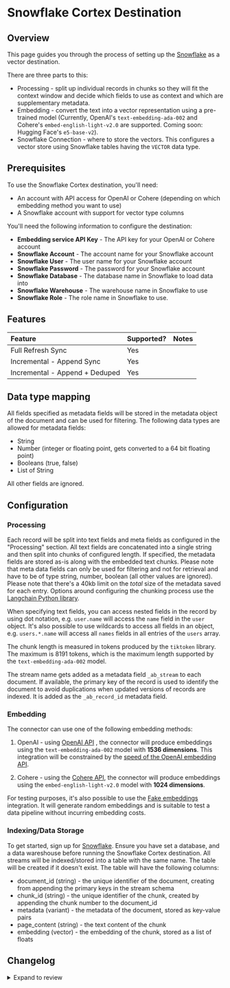 # Snowflake Cortex Destination

## Overview

This page guides you through the process of setting up the [Snowflake](https://www.snowflake.com/en/) as a vector destination.

There are three parts to this:
* Processing - split up individual records in chunks so they will fit the context window and decide which fields to use as context and which are supplementary metadata.
* Embedding - convert the text into a vector representation using a pre-trained model (Currently, OpenAI's `text-embedding-ada-002` and Cohere's `embed-english-light-v2.0` are supported. Coming soon: Hugging Face's `e5-base-v2`).
* Snowflake Connection - where to store the vectors. This configures a vector store using Snowflake tables having the `VECTOR` data type.

## Prerequisites

To use the Snowflake Cortex destination, you'll need:

- An account with API access for OpenAI or Cohere (depending on which embedding method you want to use)
- A Snowflake account with support for vector type columns

You'll need the following information to configure the destination:

- **Embedding service API Key** - The API key for your OpenAI or Cohere account
- **Snowflake Account** - The account name for your Snowflake account
- **Snowflake User** - The user name for your Snowflake account
- **Snowflake Password** - The password for your Snowflake account
- **Snowflake Database** - The database name in Snowflake to load data into
- **Snowflake Warehouse** - The warehouse name in Snowflake to use
- **Snowflake Role** - The role name in Snowflake to use. 


## Features

| Feature                        | Supported?           | Notes |
| :----------------------------- | :------------------- | :---- |
| Full Refresh Sync              | Yes                  |       |
| Incremental - Append Sync      | Yes                  |       |
| Incremental - Append + Deduped | Yes                  |       |

## Data type mapping

All fields specified as metadata fields will be stored in the metadata object of the document and can be used for filtering. The following data types are allowed for metadata fields:
* String
* Number (integer or floating point, gets converted to a 64 bit floating point)
* Booleans (true, false)
* List of String

All other fields are ignored.

## Configuration

### Processing

Each record will be split into text fields and meta fields as configured in the "Processing" section. All text fields are concatenated into a single string and then split into chunks of configured length. If specified, the metadata fields are stored as-is along with the embedded text chunks. Please note that meta data fields can only be used for filtering and not for retrieval and have to be of type string, number, boolean (all other values are ignored). Please note that there's a 40kb limit on the _total_ size of the metadata saved for each entry.  Options around configuring the chunking process use the [Langchain Python library](https://python.langchain.com/docs/get_started/introduction).

When specifying text fields, you can access nested fields in the record by using dot notation, e.g. `user.name` will access the `name` field in the `user` object. It's also possible to use wildcards to access all fields in an object, e.g. `users.*.name` will access all `names` fields in all entries of the `users` array.

The chunk length is measured in tokens produced by the `tiktoken` library. The maximum is 8191 tokens, which is the maximum length supported by the `text-embedding-ada-002` model.

The stream name gets added as a metadata field `_ab_stream` to each document. If available, the primary key of the record is used to identify the document to avoid duplications when updated versions of records are indexed. It is added as the `_ab_record_id` metadata field.

### Embedding

The connector can use one of the following embedding methods:

1. OpenAI - using [OpenAI API](https://beta.openai.com/docs/api-reference/text-embedding) , the connector will produce embeddings using the `text-embedding-ada-002` model with **1536 dimensions**. This integration will be constrained by the [speed of the OpenAI embedding API](https://platform.openai.com/docs/guides/rate-limits/overview).

2. Cohere - using the [Cohere API](https://docs.cohere.com/reference/embed), the connector will produce embeddings using the `embed-english-light-v2.0` model with **1024 dimensions**.

For testing purposes, it's also possible to use the [Fake embeddings](https://python.langchain.com/docs/modules/data_connection/text_embedding/integrations/fake) integration. It will generate random embeddings and is suitable to test a data pipeline without incurring embedding costs.

### Indexing/Data Storage 

To get started, sign up for [Snowflake](https://www.snowflake.com/en/). Ensure you have set a database, and a data wareshouse before running the Snowflake Cortex destination. All streams will be indexed/stored into a table with the same name. The table will be created if it doesn't exist. The table will have the following columns: 
- document_id (string) - the unique identifier of the document, creating from appending the primary keys in the stream schema
- chunk_id (string) - the unique identifier of the chunk, created by appending the chunk number to the document_id
- metadata (variant) - the metadata of the document, stored as key-value pairs
- page_content (string) - the text content of the chunk
- embedding (vector) - the embedding of the chunk, stored as a list of floats


## Changelog

<details>
  <summary>Expand to review</summary>

| Version | Date       | Pull Request                                                  | Subject                                                                                                                                              |
|:--------| :--------- |:--------------------------------------------------------------|:-----------------------------------------------------------------------------------------------------------------------------------------------------|
| 0.2.23 | 2024-12-28 | [45786](https://github.com/airbytehq/airbyte/pull/45786) | Starting with this version, the Docker image is now rootless. Please note that this and future versions will not be compatible with Airbyte versions earlier than 0.64 |
| 0.2.22 | 2024-09-14 | [45489](https://github.com/airbytehq/airbyte/pull/45489) | Update dependencies |
| 0.2.21 | 2024-09-07 | [45313](https://github.com/airbytehq/airbyte/pull/45313) | Update dependencies |
| 0.2.20 | 2024-08-31 | [44982](https://github.com/airbytehq/airbyte/pull/44982) | Update dependencies |
| 0.2.19 | 2024-08-24 | [44694](https://github.com/airbytehq/airbyte/pull/44694) | Update dependencies |
| 0.2.18 | 2024-08-22 | [44530](https://github.com/airbytehq/airbyte/pull/44530) | Update test dependencies |
| 0.2.17 | 2024-08-17 | [43898](https://github.com/airbytehq/airbyte/pull/43898) | Update dependencies |
| 0.2.16 | 2024-08-10 | [43584](https://github.com/airbytehq/airbyte/pull/43584) | Update dependencies |
| 0.2.15 | 2024-08-03 | [43093](https://github.com/airbytehq/airbyte/pull/43093) | Update dependencies |
| 0.2.14 | 2024-07-27 | [42684](https://github.com/airbytehq/airbyte/pull/42684) | Update dependencies |
| 0.2.13 | 2024-07-20 | [42263](https://github.com/airbytehq/airbyte/pull/42263) | Update dependencies |
| 0.2.12 | 2024-07-13 | [41758](https://github.com/airbytehq/airbyte/pull/41758) | Update dependencies |
| 0.2.11 | 2024-07-10 | [41368](https://github.com/airbytehq/airbyte/pull/41368) | Update dependencies |
| 0.2.10 | 2024-07-09 | [41173](https://github.com/airbytehq/airbyte/pull/41173) | Update dependencies |
| 0.2.9 | 2024-07-06 | [40836](https://github.com/airbytehq/airbyte/pull/40836) | Update dependencies |
| 0.2.8 | 2024-06-29 | [40630](https://github.com/airbytehq/airbyte/pull/40630) | Update dependencies |
| 0.2.7 | 2024-06-27 | [40215](https://github.com/airbytehq/airbyte/pull/40215) | Replaced deprecated AirbyteLogger with logging.Logger |
| 0.2.6 | 2024-06-25 | [40468](https://github.com/airbytehq/airbyte/pull/40468) | Update dependencies |
| 0.2.5 | 2024-06-23 | [40225](https://github.com/airbytehq/airbyte/pull/40225) | Update dependencies |
| 0.2.4 | 2024-06-22 | [40047](https://github.com/airbytehq/airbyte/pull/40047) | Update dependencies |
| 0.2.3 | 2024-06-04 | [38955](https://github.com/airbytehq/airbyte/pull/38955) | [autopull] Upgrade base image to v1.2.1 |
| 0.2.2   | 2024-06-04 | [#39092](https://github.com/airbytehq/airbyte/pull/39092) | Fix writing when multiple chunks exist for a document.
| 0.2.1   | 2024-06-03 | [#38830](https://github.com/airbytehq/airbyte/pull/38830) | Add handling for unexpected/undefined state codes.
| 0.2.0   | 2024-05-30 | [#38337](https://github.com/airbytehq/airbyte/pull/38337) | Fix `merge` behavior when multiple chunks exist for a document. Includes additional refactoring and improvements.
| 0.1.2   | 2024-05-17 | [#38327](https://github.com/airbytehq/airbyte/pull/38327) | Fix chunking related issue.
| 0.1.1   | 2024-05-15 | [#38206](https://github.com/airbytehq/airbyte/pull/38206) | Bug fixes.
| 0.1.0   | 2024-05-13 | [#37333](https://github.com/airbytehq/airbyte/pull/36807) | Add support for Snowflake as a Vector destination.

</details>
